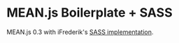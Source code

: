 # MEAN.js Boilerplate + SASS

MEAN.js 0.3 with iFrederik's [SASS implementation](http://ifrederik.com/blog/2014/06/generating-css-into-mean-js-using-sass/).
